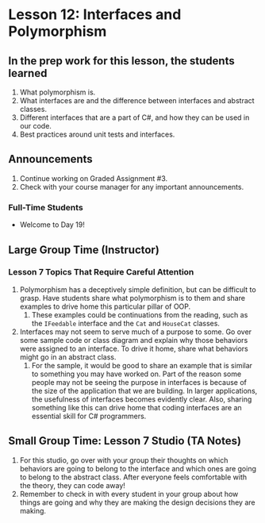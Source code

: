 # Lesson 12: Interfaces and Polymorphism

## In the prep work for this lesson, the students learned
1. What polymorphism is.
1. What interfaces are and the difference between interfaces and abstract classes.
1. Different interfaces that are a part of C#, and how they can be used in our code.
1. Best practices around unit tests and interfaces.

## Announcements
1. Continue working on Graded Assignment #3. 
1. Check with your course manager for any important announcements.

### Full-Time Students
* Welcome to Day 19!

## Large Group Time (Instructor)

### Lesson 7 Topics That Require Careful Attention
1. Polymorphism has a deceptively simple definition, but can be difficult to grasp. Have students share what polymorphism is to them and share examples to drive home this particular pillar of OOP.
    1. These examples could be continuations from the reading, such as the ``IFeedable`` interface and the ``Cat`` and ``HouseCat`` classes.
1. Interfaces may not seem to serve much of a purpose to some. Go over some sample code or class diagram and explain why those behaviors were assigned to an interface. To drive it home, share what behaviors might go in an abstract class.
    1. For the sample, it would be good to share an example that is similar to something you may have worked on. Part of the reason some people may not be seeing the purpose in interfaces is because of the size of the application that we are building. In larger applications, the usefulness of interfaces becomes evidently clear. Also, sharing something like this can drive home that coding interfaces are an essential skill for C# programmers.

## Small Group Time: Lesson 7 Studio (TA Notes)
1. For this studio, go over with your group their thoughts on which behaviors are going to belong to the interface and which ones are going to belong to the abstract class. After everyone feels comfortable with the theory, they can code away!
1. Remember to check in with every student in your group about how things are going and why they are making the design decisions they are making.